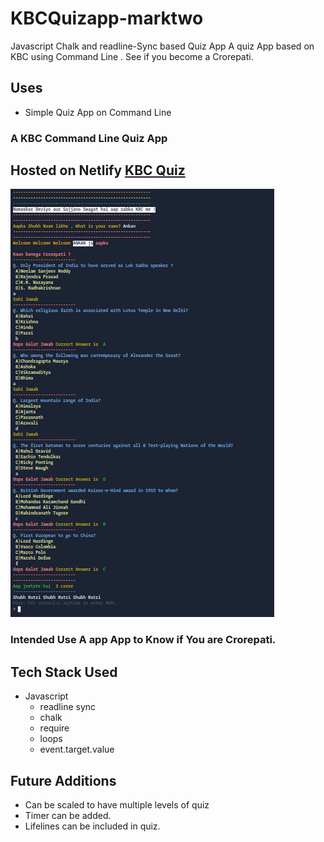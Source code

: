 # KBCQuizapp-marktwo
Javascript Chalk and readline-Sync based Quiz App
A quiz App based on KBC using Command Line . See if you become a Crorepati.
## Uses
- Simple Quiz App on Command Line

### A KBC Command Line Quiz App

## Hosted on Netlify [KBC Quiz](https://replit.com/@AashirwadKumar/marktwo?embed=1&output=1#index.js)
![KBC Quiz](https://github.com/aashirwad01/aashirwad-site/blob/main/images/marktwo.png)
### Intended Use A app App to Know if You are Crorepati.


## Tech Stack Used
- Javascript
  - readline sync
  - chalk
  - require
  - loops
  - event.target.value
  
 
 
 
## Future Additions
- Can be scaled to have multiple levels of quiz
- Timer can be added.
- Lifelines can be included in quiz.
 
